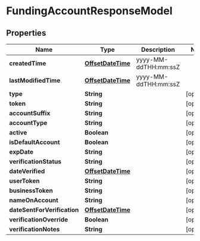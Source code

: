 
# FundingAccountResponseModel

## Properties
Name | Type | Description | Notes
------------ | ------------- | ------------- | -------------
**createdTime** | [**OffsetDateTime**](OffsetDateTime.md) | yyyy-MM-ddTHH:mm:ssZ | 
**lastModifiedTime** | [**OffsetDateTime**](OffsetDateTime.md) | yyyy-MM-ddTHH:mm:ssZ | 
**type** | **String** |  |  [optional]
**token** | **String** |  |  [optional]
**accountSuffix** | **String** |  |  [optional]
**accountType** | **String** |  |  [optional]
**active** | **Boolean** |  |  [optional]
**isDefaultAccount** | **Boolean** |  |  [optional]
**expDate** | **String** |  |  [optional]
**verificationStatus** | **String** |  |  [optional]
**dateVerified** | [**OffsetDateTime**](OffsetDateTime.md) |  |  [optional]
**userToken** | **String** |  |  [optional]
**businessToken** | **String** |  |  [optional]
**nameOnAccount** | **String** |  |  [optional]
**dateSentForVerification** | [**OffsetDateTime**](OffsetDateTime.md) |  |  [optional]
**verificationOverride** | **Boolean** |  |  [optional]
**verificationNotes** | **String** |  |  [optional]




